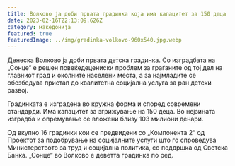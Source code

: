 ```yaml
---
title: Волково ја доби првата градинка која има капацитет за 150 деца
date: 2023-02-16T22:13:09.626Z
category: македонија
featured: true
featuredImage: ../img/gradinka-volkovo-960x540.jpg.webp
---
```


Денеска Волково ја доби првата детска градинка. Со изградбата на „Сонце“ е решен повеќедецениски проблем за граѓаните од тој дел на главниот град и околните населени места, а за најмладите се обезбедува пристап до квалитетна социјална услуга за ран детски развој.

Градинката е изградена во кружна форма и според современи стандарди. Има капацитет за згрижување на 150 деца. Во нејзината изградба и опремување се вложени близу 103 милиони денари.

Од вкупно 16 градинки кои се предвидени со „Компонента 2“ од Проектот за подобрување на социјалните услуги што го спроведува Министерството за труд и социјална политика, со поддршка од Светска Банка. „Сонце“ во Волково е деветта градинка по ред.
